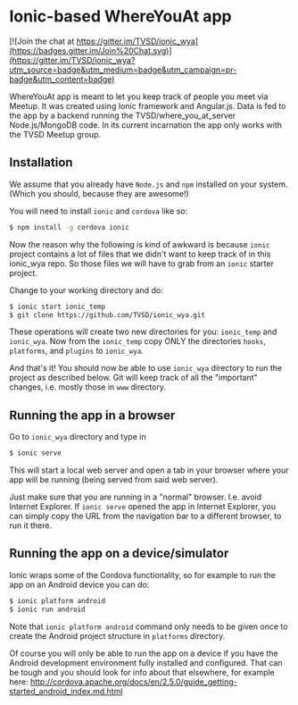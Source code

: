 Ionic-based WhereYouAt app
=====================

[![Join the chat at https://gitter.im/TVSD/ionic_wya](https://badges.gitter.im/Join%20Chat.svg)](https://gitter.im/TVSD/ionic_wya?utm_source=badge&utm_medium=badge&utm_campaign=pr-badge&utm_content=badge)

WhereYouAt app is meant to let you keep track of people you meet via Meetup. It was created using Ionic framework and Angular.js. Data is fed to the app by a backend running the TVSD/where_you_at_server Node.js/MongoDB code. In its current incarnation the app only works with the TVSD Meetup group.

## Installation

We assume that you already have `Node.js` and `npm` installed on your system. (Which you should, because they are awesome!)

You will need to install `ionic` and `cordova` like so:

```bash
$ npm install -g cordova ionic
```

Now the reason why the following is kind of awkward is because `ionic` project contains a lot of files that we didn't want to keep track of in this ionic_wya repo. So those files we will have to grab from an `ionic` starter project.

Change to your working directory and do:

```bash
$ ionic start ionic_temp
$ git clone https://github.com/TVSD/ionic_wya.git
```

These operations will create two new directories for you: `ionic_temp` and `ionic_wya`. Now from the `ionic_temp` copy ONLY the directories `hooks`, `platforms`, and `plugins` to `ionic_wya`.

And that's it! You should now be able to use `ionic_wya` directory to run the project as described below. Git will keep track of all the "important" changes, i.e. mostly those in `www` directory.


## Running the app in a browser

Go to `ionic_wya` directory and type in

```bash
$ ionic serve
```

This will start a local web server and open a tab in your browser where your app will be running (being served from said web server).

Just make sure that you are running in a "normal" browser. I.e. avoid Internet Explorer. If `ionic serve` opened the app in Internet Explorer, you can simply copy the URL from the navigation bar to a different browser, to run it there.


## Running the app on a device/simulator

Ionic wraps some of the Cordova functionality, so for example to run the app on an Android device you can do:

```bash
$ ionic platform android
$ ionic run android
```

Note that `ionic platform android` command only needs to be given once to create the Android project structure in `platforms` directory.

Of course you will only be able to run the app on a device if you have the Android development environment fully installed and configured. That can be tough and you should look for info about that elsewhere, for example here: http://cordova.apache.org/docs/en/2.5.0/guide_getting-started_android_index.md.html
